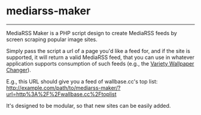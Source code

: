 # mediarss-maker

---

MediaRSS Maker is a PHP script design to create MediaRSS feeds by screen
scraping popular image sites.

Simply pass the script a url of a page you'd like a feed for, and if the site is
supported, it will return a valid MediaRSS feed, that you can use in whatever
application supports consumption of such feeds (e.g., the
[Variety Wallpaper Changer](http://peterlevi.com/variety/)).

E.g., this URL should give you a feed of wallbase.cc's top list:
http://example.com/path/to/mediarss-maker/?url=http%3A%2F%2Fwallbase.cc%2Ftoplist

It's designed to be modular, so that new sites can be easily added.
